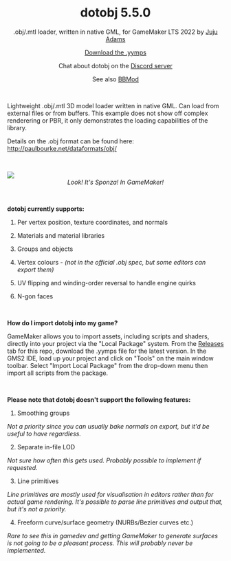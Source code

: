 <h1 align="center">dotobj 5.5.0</h1>

<p align="center">.obj/.mtl loader, written in native GML, for GameMaker LTS 2022 by <a href="https://www.jujuadams.com/" target="_blank">Juju Adams</a></p>

<p align="center"><a href="https://github.com/JujuAdams/dotobj/releases/">Download the .yymps</a></p>

<p align="center">Chat about dotobj on the <a href="https://discord.gg/8krYCqr">Discord server</a></p>

<p align="center">See also <a href="https://github.com/blueburncz/BBMOD">BBMod</a></p>

&nbsp;

Lightweight .obj/.mtl 3D model loader written in native GML. Can load from external files or from buffers. This example does not show off complex renderering or PBR, it only demonstrates the loading capabilities of the library.

Details on the .obj format can be found here: http://paulbourke.net/dataformats/obj/

&nbsp;

<p align="center"><img src="https://raw.githubusercontent.com/JujuAdams/dotobj/master/dotobj_5_0_0_sponza.png" style="display:block; margin:auto;"><i>Look! It's Sponza! In GameMaker!</i></p>

&nbsp;

**dotobj currently supports:**

1. Per vertex position, texture coordinates, and normals

2. Materials and material libraries

3. Groups and objects

4. Vertex colours - *(not in the official .obj spec, but some editors can export them)*

5. UV flipping and winding-order reversal to handle engine quirks

6. N-gon faces

&nbsp;

**How do I import dotobj into my game?**

GameMaker allows you to import assets, including scripts and shaders, directly into your project via the "Local Package" system. From the [Releases](https://github.com/JujuAdams/dotobj/releases/) tab for this repo, download the .yymps file for the latest version. In the GMS2 IDE, load up your project and click on "Tools" on the main window toolbar. Select "Import Local Package" from the drop-down menu then import all scripts from the package.

&nbsp;

**Please note that dotobj doesn't support the following features:**

1. Smoothing groups

*Not a priority since you can usually bake normals on export, but it'd be useful to have regardless.*

2. Separate in-file LOD

*Not sure how often this gets used. Probably possible to implement if requested.*

3. Line primitives

*Line primitives are mostly used for visualisation in editors rather than for actual game rendering. It's possible to parse line primitives and output that, but it's not a priority.*

4. Freeform curve/surface geometry (NURBs/Bezier curves etc.)

*Rare to see this in gamedev and getting GameMaker to generate surfaces is not going to be a pleasant process. This will probably never be implemented.*
